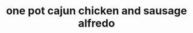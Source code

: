 ---
servings: 10 servings
notes:
directions: |-
  * Start with a large covered cooking pot
  * Season chicken with salt and pepper and brown in olive oil over medium high heat
  * Add sausage and continue to cook until lightly browned
  * Stir in garlic and cook for for about two minutes
  * Add chicken broth, heavy cream, dried pasta and cajun seasoning to pot
  * Stir together and bring to a simmer over medium high heat
  * Reduce heat to low and let cook covered for 15-20 minutes, or until pasta is tender
  * Remove pot from heat and stir in parmesan cheese
  * Stir in chopped parsley and sprinkle with additional cajun seasoning to taste
ingredients: |-
  * 4 tablespoons of extra virgin olive oil
  * 1 pound of chicken, cut into bite sized pieces
  * 1/2 teaspoon of kosher salt
  * freshly ground black pepper to taste
  * 14 oz smoked sausage, sliced on the diagonal
  * 4 cloves of garlic, minced
  * 1 quart of low-sodium chicken broth
  * 2 1/2 cups of heavy cream
  * 1 pound of dried penne pasta
  * 1 1/2 tablespoons of cajun seasoning plus more for topping
  * 4 oz of freshly shredded parmesan cheese
  * 1 cup of italian flat leaf parsley, minced
rating: 4
ease: easy
category: main course
subcategory: pasta
href: 'https://www.number-2-pencil.com/2015/10/15/one-pot-cajun-chicken-and-sausage-alfredo/'
totalTime: 20 mins
cookTime: 15 mins
prepTime: 5 mins
title: one pot cajun chicken and sausage alfredo
path: /one-pot-cajun-chicken-and-sausage-alfredo
---